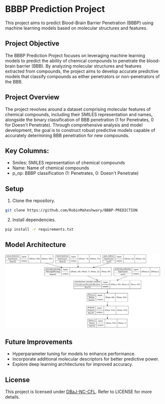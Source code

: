 # BBBP Prediction Project
This project aims to predict Blood-Brain Barrier Penetration (BBBP) using machine learning models based on molecular structures and features.

## Project Objective
The BBBP Prediction Project focuses on leveraging machine learning models to predict the ability of chemical compounds to penetrate the blood-brain barrier (BBB). By analyzing molecular structures and features extracted from compounds, the project aims to develop accurate predictive models that classify compounds as either penetrators or non-penetrators of the BBB.

## Project Overview
The project revolves around a dataset comprising molecular features of chemical compounds, including their SMILES representation and names, alongside the binary classification of BBB penetration (1 for Penetrates, 0 for Doesn't Penetrate). Through comprehensive analysis and model development, the goal is to construct robust predictive models capable of accurately determining BBB penetration for new compounds.

## Key Columns:
- Smiles: SMILES representation of chemical compounds
- Name: Name of chemical compounds
- p_np: BBBP classification (1: Penetrates, 0: Doesn't Penetrate)


## Setup

1. Clone the repository.

```bash
git clone https://github.com/RobinMaheshwary/BBBP-PREDICTION
```

2. Install dependencies.

```bash
pip install -r requirements.txt
```

## Model Architecture

<!-- pic embed from ./models/model.png -->

![Model Architecture](./models/model.png)

## Future Improvements

- Hyperparameter tuning for models to enhance performance.
- Incorporate additional molecular descriptors for better predictive power.
- Explore deep learning architectures for improved accuracy.


## License
This project is licensed under [DBaJ-NC-CFL](./LICENCE.md). Refer to LICENSE for more details.